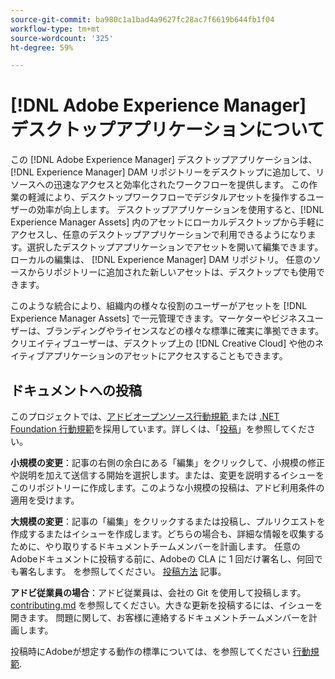 ```yaml
---
source-git-commit: ba980c1a1bad4a9627fc28ac7f6619b644fb1f04
workflow-type: tm+mt
source-wordcount: '325'
ht-degree: 59%

---
```

# [!DNL Adobe Experience Manager] デスクトップアプリケーションについて

この [!DNL Adobe Experience Manager] デスクトップアプリケーションは、 [!DNL Experience Manager] DAM リポジトリーをデスクトップに追加して、リソースへの迅速なアクセスと効率化されたワークフローを提供します。 この作業の軽減により、デスクトップワークフローでデジタルアセットを操作するユーザーの効率が向上します。 デスクトップアプリケーションを使用すると、[!DNL Experience Manager Assets] 内のアセットにローカルデスクトップから手軽にアクセスし、任意のデスクトップアプリケーションで利用できるようになります。選択したデスクトップアプリケーションでアセットを開いて編集できます。 ローカルの編集は、 [!DNL Experience Manager] DAM リポジトリ。 任意のソースからリポジトリーに追加された新しいアセットは、デスクトップでも使用できます。

このような統合により、組織内の様々な役割のユーザーがアセットを [!DNL Experience Manager Assets] で一元管理できます。マーケターやビジネスユーザーは、ブランディングやライセンスなどの様々な標準に確実に準拠できます。クリエイティブユーザーは、デスクトップ上の [!DNL Creative Cloud] や他のネイティブアプリケーションのアセットにアクセスすることもできます。

## ドキュメントへの投稿

このプロジェクトでは、[アドビオープンソース行動規範 ](code-of-conduct.md) または [.NET Foundation 行動規範](https://dotnetfoundation.org/about/policies/code-of-conduct)を採用しています。詳しくは、「[投稿](contributing.md)」を参照してください。

**小規模の変更**：記事の右側の余白にある「編集」をクリックして、小規模の修正や説明を加えて送信する開始を選択します。または、変更を説明するイシューをこのリポジトリーに作成します。このような小規模の投稿は、アドビ利用条件の適用を受けます。

**大規模の変更**：記事の「編集」をクリックするまたは投稿し、プルリクエストを作成するまたはイシューを作成します。どちらの場合も、詳細な情報を収集するために、やり取りするドキュメントチームメンバーを計画します。 任意のAdobeドキュメントに投稿する前に、Adobeの CLA に 1 回だけ署名し、何回でも署名します。 を参照してください。 [投稿方法](contributing.md) 記事。

**アドビ従業員の場合**：アドビ従業員は、会社の Git を使用して投稿します。[contributing.md](contributing.md) を参照してください。大きな更新を投稿するには、イシューを開きます。 問題に関して、お客様に連絡するドキュメントチームメンバーを計画します。

投稿時にAdobeが想定する動作の標準については、を参照してください [行動規範](code-of-conduct.md).
